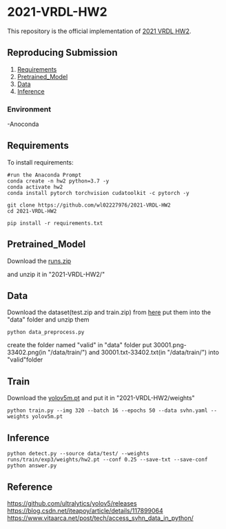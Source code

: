 # 2021-VRDL-HW2

This repository is the official implementation of [2021 VRDL HW2](https://competitions.codalab.org/competitions/35888?secret_key=7e3231e6-358b-4f06-a528-0e3c8f9e328e#participate-submit_results). 


## Reproducing Submission
1. [Requirements](#Requirements)
2. [Pretrained_Model](#Pretrained_Model)
3. [Data](#Data)
4. [Inference](#Inference)

### Environment
-Anoconda



## Requirements

To install requirements:

```setup
#run the Anaconda Prompt
conda create -n hw2 python=3.7 -y
conda activate hw2
conda install pytorch torchvision cudatoolkit -c pytorch -y

git clone https://github.com/wl02227976/2021-VRDL-HW2
cd 2021-VRDL-HW2

pip install -r requirements.txt
```

## Pretrained_Model
Download the [runs.zip](https://drive.google.com/drive/folders/1rcPvAKc6IzfcppW4ShS8HRmYsaB6llvk?usp=sharing)

and unzip it in "2021-VRDL-HW2/"



## Data
Download the dataset(test.zip and train.zip) from [here](https://drive.google.com/drive/folders/1rcPvAKc6IzfcppW4ShS8HRmYsaB6llvk?usp=sharing)
put them into the "data" folder and unzip them

```data
python data_preprocess.py
```

create the folder named "valid" in "data" folder
put 30001.png-33402.png(in "/data/train/") and 30001.txt-33402.txt(in "/data/train/") into "valid"folder

## Train
Download the [yolov5m.pt](https://github.com/ultralytics/yolov5/releases)
and put it in "2021-VRDL-HW2/weights"
```Train
python train.py --img 320 --batch 16 --epochs 50 --data svhn.yaml --weights yolov5m.pt
```



## Inference
```Inference
python detect.py --source data/test/ --weights runs/train/exp3/weights/hw2.pt --conf 0.25 --save-txt --save-conf
python answer.py
```

## Reference
https://github.com/ultralytics/yolov5/releases
https://blog.csdn.net/iteapoy/article/details/117899064
https://www.vitaarca.net/post/tech/access_svhn_data_in_python/






